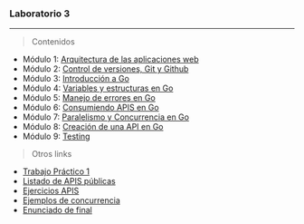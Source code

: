 ### Laboratorio 3

---

> Contenidos

* Módulo 1: [Arquitectura de las aplicaciones web](https://goo.gl/fgw2QZ)
* Módulo 2: [Control de versiones, Git y Github](https://goo.gl/DeXHqZ)
* Módulo 3: [Introducción a Go](https://goo.gl/wG4kjh)
* Módulo 4: [Variables y estructuras en Go](https://goo.gl/QPW13x)
* Módulo 5: [Manejo de errores en Go](https://goo.gl/u15Xm1)
* Módulo 6: [Consumiendo APIS en Go](https://docs.google.com/presentation/d/1qAy1IKX3BJ0C1xMT91-lEuJwyzw-ewnfWi42agk3prs/edit?usp=sharing)
* Módulo 7: [Paralelismo y Concurrencia en Go](https://docs.google.com/presentation/d/19DHg7Hk8_Fzw32UuziTjv2OTCKFyBqPWCJBNYVdIXIw/edit?usp=sharing)
* Módulo 8: [Creación de una API en Go](https://docs.google.com/presentation/d/1PEzRftXHvwKKZJUJx51cprImbTIZTo4ZeVkVf5bC4_o/edit?usp=sharing)
* Módulo 9: [Testing](https://docs.google.com/presentation/d/152FAp4Ec_VR8-S2VzGZt5pz57dfkrZqdr3E7RQVaGFg/edit?usp=sharing)

> Otros links

* [Trabajo Práctico 1](https://goo.gl/VTgnGs)
* [Listado de APIS públicas](https://github.com/toddmotto/public-apis)
* [Ejercicios APIS](https://docs.google.com/document/d/1F3pGH31xMSULXcvdxmRQBnkP3QXHsqyCB1YayXtGa2E/edit?usp=sharing)
* [Ejemplos de concurrencia](https://github.com/emikohmann/go-concurrency-patterns)
* [Enunciado de final](https://docs.google.com/document/d/1sWesay9JBPvVaTTvCjKIsjTbiTOloN8jwJ7pdceiT6E/edit?usp=sharing)
